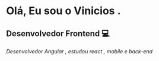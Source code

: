 <h1 align="left" >Olá, Eu sou o Vinicios .</h1>

<h2 align="Left">  Desenvolvedor Frontend 💻</h2> 
<h6>Desenvolvedor Angular , estudou react , mobile e back-end</p> 


 
